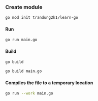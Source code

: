### Create module

```bash
go mod init trandung2k1/learn-go
```

#### Run

```bash
go run main.go
```

#### Build

```bash
go build

```

```bash
go build main.go

```

#### Compiles the file to a temporary location

```bash
go run --work main.go
```
